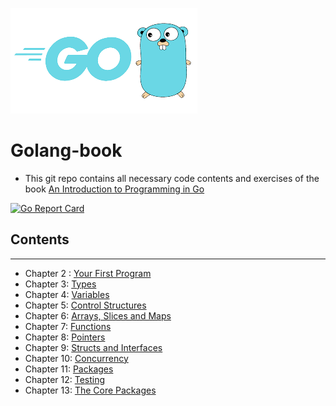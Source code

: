 
![go-img](/images/header.png)
# Golang-book

- This git repo contains all necessary code contents and exercises of the book [An Introduction to Programming in Go](https://www.golang-book.com/books/intro)
  
[![Go Report Card](https://goreportcard.com/badge/github.com/pkbhowmick/golang-book)](https://goreportcard.com/report/github.com/pkbhowmick/golang-book)

## Contents

---- 
- Chapter 2 : [Your First Program](https://github.com/pkbhowmick/golang-book/tree/master/chapter2)
- Chapter 3: [Types](https://github.com/pkbhowmick/golang-book/tree/master/chapter3)
- Chapter 4: [Variables](https://github.com/pkbhowmick/golang-book/tree/master/chapter4)
- Chapter 5: [Control Structures](https://github.com/pkbhowmick/golang-book/tree/master/chapter5)
- Chapter 6: [Arrays, Slices and Maps](https://github.com/pkbhowmick/golang-book/tree/master/chapter6)
- Chapter 7: [Functions](https://github.com/pkbhowmick/golang-book/tree/master/chapter7)
- Chapter 8: [Pointers](https://github.com/pkbhowmick/golang-book/tree/master/chapter8)
- Chapter 9: [Structs and Interfaces](https://github.com/pkbhowmick/golang-book/tree/master/chapter9)
- Chapter 10: [Concurrency](https://github.com/pkbhowmick/golang-book/tree/master/chapter10)
- Chapter 11: [Packages](https://github.com/pkbhowmick/golang-book/tree/master/chapter11)
- Chapter 12: [Testing](https://github.com/pkbhowmick/golang-book/tree/master/chapter11)
- Chapter 13: [The Core Packages](https://github.com/pkbhowmick/golang-book/tree/master/chapter13)
